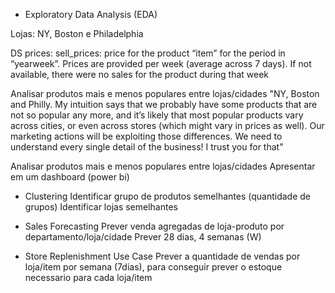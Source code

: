 * Exploratory Data Analysis (EDA)

Lojas: NY, Boston e Philadelphia

DS prices: sell_prices: price for the product “item” for the period in “yearweek”. Prices are provided per week (average across 7 days). If not available, there were no sales for the product during that week

Analisar produtos mais e menos populares entre lojas/cidades "NY, Boston and Philly. My intuition says that we probably have some products that are not so popular any more, and it’s likely that most popular products vary across cities, or even across stores (which might vary in prices as well). Our marketing actions will be exploiting those differences. We need to understand every single detail of the business! I trust you for that"

Analisar produtos mais e menos populares entre lojas/cidades
Apresentar em um dashboard (power bi)

* Clustering
Identificar grupo de produtos semelhantes (quantidade de grupos)
Identificar lojas semelhantes


* Sales Forecasting
Prever venda agregadas de loja-produto por departamento/loja/cidade
Prever 28 dias, 4 semanas (W)

* Store Replenishment Use Case
Prever a quantidade de vendas por loja/item por semana (7dias), para conseguir prever o estoque necessario para cada loja/item

